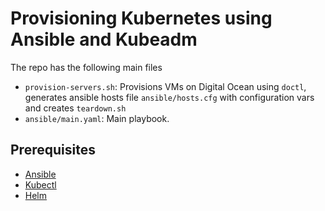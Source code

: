 # Provisioning Kubernetes using Ansible and Kubeadm

The repo has the following main files

- `provision-servers.sh`: Provisions VMs on Digital Ocean using `doctl`, generates ansible hosts file `ansible/hosts.cfg` with configuration vars and creates `teardown.sh`
- `ansible/main.yaml`: Main playbook.

## Prerequisites

- [Ansible](https://www.ansible.com/)
- [Kubectl](https://kubernetes.io/docs/tasks/tools/install-kubectl/)
- [Helm](https://helm.sh/docs/using_helm/#installing-helm)
